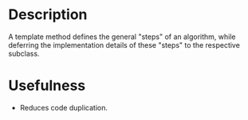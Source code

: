 # Description

A template method defines the general "steps" of an algorithm, while deferring the implementation details of these "steps" to the respective subclass.

# Usefulness

- Reduces code duplication.

